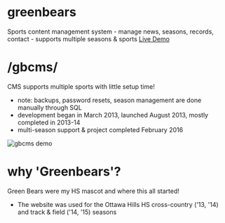 # greenbears
Sports content management system - manage news, seasons, records, contact - supports multiple seasons &amp; sports
[Live Demo](http://wustep.us/gb/)

# /gbcms/
CMS supports multiple sports with little setup time!
- note: backups, password resets, season management are done manually through SQL 
- development began in March 2013, launched August 2013, mostly completed in 2013-14
- multi-season support & project completed February 2016

![gbcms demo](http://wustep.us/assets/img/portfolio/gbcms.png "gbcms demo")

# why 'Greenbears'?
Green Bears were my HS mascot and where this all started!
- The website was used for the Ottawa Hills HS cross-country ('13, '14) and track & field ('14, '15) seasons
